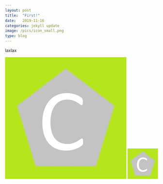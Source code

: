 ```yaml
---
layout: post
title:  "First!"
date:   2019-11-16
categories: jekyll update
image: /pics/icon_small.png
type: blog
---
```

laxlax

![Icon](/pics/icon.jpg)
![Icon](/pics/icon_small.jpg)